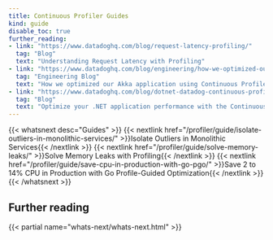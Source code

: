 ```yaml
---
title: Continuous Profiler Guides
kind: guide
disable_toc: true
further_reading:
- link: "https://www.datadoghq.com/blog/request-latency-profiling/"
  tag: "Blog"
  text: "Understanding Request Latency with Profiling"
- link: "https://www.datadoghq.com/blog/engineering/how-we-optimized-our-akka-application-using-datadogs-continuous-profiler/"
  tag: "Engineering Blog"
  text: "How we optimized our Akka application using Continuous Profiler"
- link: "https://www.datadoghq.com/blog/dotnet-datadog-continuous-profiler/"
  tag: "Blog"
  text: "Optimize your .NET application performance with the Continuous Profiler"
---
```



{{< whatsnext desc="Guides" >}}
    {{< nextlink href="/profiler/guide/isolate-outliers-in-monolithic-services/" >}}Isolate Outliers in Monolithic Services{{< /nextlink >}}
    {{< nextlink href="/profiler/guide/solve-memory-leaks/" >}}Solve Memory Leaks with Profiling{{< /nextlink >}}
    {{< nextlink href="/profiler/guide/save-cpu-in-production-with-go-pgo/" >}}Save 2 to 14% CPU in Production with Go Profile-Guided Optimization{{< /nextlink >}}
{{< /whatsnext >}}

## Further reading

{{< partial name="whats-next/whats-next.html" >}}
